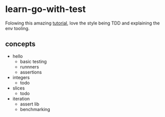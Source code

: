 # learn-go-with-test

Folowing this amazing [tutorial](https://quii.gitbook.io/learn-go-with-tests/), love the style being TDD and explaining the env tooling.

## concepts

- hello
  - basic testing
  - runnners
  - assertions
- integers
  - todo
- slices
  - todo
- iteration
  - assert lib
  - benchmarking 